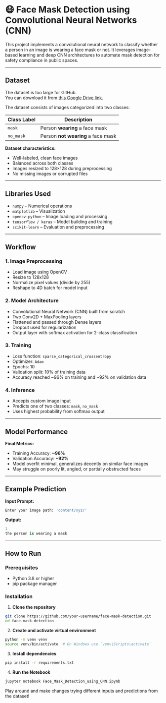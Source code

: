 # 😷 Face Mask Detection using Convolutional Neural Networks (CNN)

This project implements a convolutional neural network to classify whether a person in an image is wearing a face mask or not. It leverages image-based learning and deep CNN architectures to automate mask detection for safety compliance in public spaces.

---

## Dataset

The dataset is too large for GitHub.  
You can download it from [this Google Drive link](https://drive.google.com/file/d/1q1-Pduxn0EF1cgFUj4mRxfZSNgyFkUE_/view?usp=sharing).

The dataset consists of images categorized into two classes:

| Class Label | Description                  |
|-------------|------------------------------|
| `mask`      | Person **wearing** a face mask |
| `no_mask`   | Person **not wearing** a face mask |


**Dataset characteristics:**
- Well-labeled, clean face images  
- Balanced across both classes  
- Images resized to 128×128 during preprocessing  
- No missing images or corrupted files  

---

## Libraries Used

- `numpy` – Numerical operations  
- `matplotlib` – Visualization  
- `opencv-python` – Image loading and processing  
- `tensorflow / keras` – Model building and training  
- `scikit-learn` – Evaluation and preprocessing  

---

## Workflow

### 1. Image Preprocessing
- Load image using OpenCV  
- Resize to 128x128  
- Normalize pixel values (divide by 255)  
- Reshape to 4D batch for model input  

### 2. Model Architecture
- Convolutional Neural Network (CNN) built from scratch  
- Two Conv2D + MaxPooling layers  
- Flattened and passed through Dense layers  
- Dropout used for regularization  
- Output layer with softmax activation for 2-class classification  

### 3. Training
- Loss function: `sparse_categorical_crossentropy`  
- Optimizer: `Adam`  
- Epochs: 10  
- Validation split: 10% of training data  
- Accuracy reached ~96% on training and ~92% on validation data  

### 4. Inference
- Accepts custom image input  
- Predicts one of two classes: `mask`, `no_mask`  
- Uses highest probability from softmax output  

---

## Model Performance

**Final Metrics:**
- Training Accuracy: **~96%**  
- Validation Accuracy: **~92%**  
- Model overfit minimal, generalizes decently on similar face images  
- May struggle on poorly lit, angled, or partially obstructed faces  

---

## Example Prediction

**Input Prompt:**
```python
Enter your image path: 'content/xyz/'
```

**Output:**
```python
1
the person is wearing a mask
```


---

## How to Run

### Prerequisites
- Python 3.8 or higher  
- pip package manager  

### Installation

1. **Clone the repository**
```bash
git clone https://github.com/your-username/face-mask-detection.git
cd face-mask-detection
```

2. **Create and activate virtual environment**
```bash
python -m venv venv
source venv/bin/activate  # On Windows use `venv\Scripts\activate`
```

3. **Install dependencies**
```bash
pip install -r requirements.txt
```
4. **Run the Notebook**
```bash
jupyter notebook Face_Mask_Detection_using_CNN.ipynb
```
Play around and make changes trying different inputs and predictions from the dataset! 


